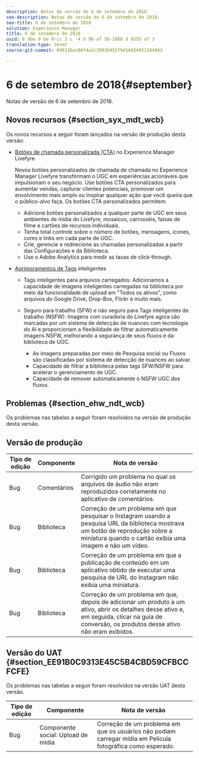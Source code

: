 ```yaml
---
description: Notas de versão de 6 de setembro de 2018.
seo-description: Notas de versão de 6 de setembro de 2018.
seo-title: 6 de setembro de 2018
solution: Experience Manager
title: 6 de setembro de 2018
uuid: 8 dbe 8 be 0-cc 3 c -4 d 96-af 56-1808 d 8555 af 3
translation-type: tm+mt
source-git-commit: 09011bac06f4a1c39836455f9d16654952184962

---
```



# 6 de setembro de 2018{#september}

Notas de versão de 6 de setembro de 2018.

## Novos recursos {#section_syx_mdt_wcb}

Os novos recursos a seguir foram lançados na versão de produção desta versão:

* [Botões de chamada personalizada (CTA)](/help/using/c-features-livefyre/c-call-to-action-button.md#topic_EBE23A0F827645E0A0C619DCF3872EE5) no Experience Manager Livefyre

   Novos botões personalizados de chamada de chamada no Experience Manager Livefyre transformam o UGC em experiências acionáveis que impulsionam o seu negócio. Use botões CTA personalizados para aumentar vendas, capturar clientes potenciais, promover um envolvimento mais amplo ou inspirar qualquer ação que você queira que o público-alvo faça. Os botões CTA personalizados permitem:

   * Adicione botões personalizados a qualquer parte de UGC em seus ambientes de mídia do Livefyre, mosaicos, carrosséis, faixas de filme e cartões de recursos individuais.
   * Tenha total controle sobre o número de botões, mensagens, ícones, cores e links em cada parte de UGC.
   * Crie, gerencie e redirecione as chamadas personalizadas a partir das Configurações e da Biblioteca.
   * Use o Adobe Analytics para medir as taxas de click-through.

* [Aprimoramentos de Tags](/help/using/c-features-livefyre/c-smart-tags/c-smart-tags.md#c_smart_tags) inteligentes

   * Tags inteligentes para arquivos carregados: Adicionamos a capacidade de imagens inteligentes carregadas na biblioteca por meio da funcionalidade de upload em &quot;Todos os ativos&quot;, como arquivos do Google Drive, Drop-Box, Flickr e muito mais.
   * Seguro para trabalho (SFW) e não seguro para Tags inteligentes de trabalho (NSFW): Imagens com curadoria do Livefyre agora são marcadas por um sistema de detecção de nuances com tecnologia do AI e proporcionam a flexibilidade de filtrar automaticamente imagens NSFW, melhorando a segurança de seus fluxos e da biblioteca de UGC.

      * As imagens preparadas por meio de Pesquisa social ou Fluxos são classificadas por sistema de detecção de nuances ao salvar.
      * Capacidade de filtrar a biblioteca pelas tags SFW/NSFW para acelerar o gerenciamento de UGC.
      * Capacidade de remover automaticamente o NSFW UGC dos fluxos.

## Problemas {#section_ehw_ndt_wcb}

Os problemas nas tabelas a seguir foram resolvidos na versão de produção desta versão.

## Versão de produção

| **Tipo de edição** | **Componente** | **Nota de versão** |
|---|---|---|
| Bug | Comentários | Corrigido um problema no qual os arquivos de áudio não eram reproduzidos corretamente no aplicativo de comentários. |
| Bug | Biblioteca | Correção de um problema em que pesquisar o Instagram usando a pesquisa URL da biblioteca mostrava um botão de reprodução sobre a miniatura quando o cartão exibia uma imagem e não um vídeo. |
| Bug | Biblioteca | Correção de um problema em que a publicação de conteúdo em um aplicativo obtido de executar uma pesquisa de URL do Instagram não exibia uma miniatura. |
| Bug | Biblioteca | Correção de um problema em que, depois de adicionar um produto a um ativo, abrir os detalhes desse ativo e, em seguida, clicar na guia de conversão, os produtos desse ativo não eram exibidos. |

## Versão do UAT {#section_EE91B0C9313E45C5B4CBD59CFBCCFCFE}

Os problemas nas tabelas a seguir foram resolvidos na versão UAT desta versão.

| **Tipo de edição** | **Componente** | **Nota de versão** |
|---|---|---|
| Bug | Componente social: Upload de mídia | Correção de um problema em que os usuários não podiam carregar mídia em Película fotográfica como esperado. |

